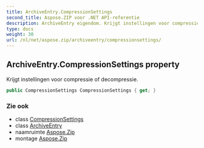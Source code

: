 ```yaml
---
title: ArchiveEntry.CompressionSettings
second_title: Aspose.ZIP voor .NET API-referentie
description: ArchiveEntry eigendom. Krijgt instellingen voor compressie of decompressie.
type: docs
weight: 30
url: /nl/net/aspose.zip/archiveentry/compressionsettings/
---
```

## ArchiveEntry.CompressionSettings property

Krijgt instellingen voor compressie of decompressie.

```csharp
public CompressionSettings CompressionSettings { get; }
```

### Zie ook

* class [CompressionSettings](../../../aspose.zip.saving/compressionsettings/)
* class [ArchiveEntry](../)
* naamruimte [Aspose.Zip](../../archiveentry/)
* montage [Aspose.Zip](../../../)


